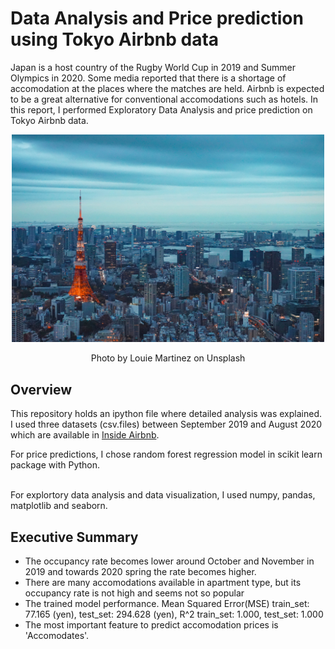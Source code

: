 # Data Analysis and Price prediction using Tokyo Airbnb data
Japan is a host country of the Rugby World Cup in 2019 and Summer Olympics in 2020. Some media reported that there is a shortage of accomodation at the places where the matches are held. Airbnb is expected to be a great alternative for conventional accomodations such as hotels. In this report, I performed Exploratory Data Analysis and price prediction on Tokyo Airbnb data.

<p align="center"><img src = "https://github.com/AsunaMasuda/Tokyo_Airbnb/blob/master/image_for_README.jpg" width=500></p>
<p align="center">Photo by Louie Martinez on Unsplash</p>

## Overview
This repository holds an ipython file where detailed analysis was explained. I used three datasets (csv.files) between September 2019 and August 2020 which are available in [Inside Airbnb](http://insideairbnb.com/get-the-data.html).

For price predictions, I chose random forest regression model in scikit learn package with Python.

<br>For explortory data analysis and data visualization, I used numpy, pandas, matplotlib and seaborn. 

## Executive Summary
- The occupancy rate becomes lower around October and November in 2019 and towards 2020 spring the rate becomes higher.
- There are many accomodations available in apartment type, but its occupancy rate is not high and seems not so popular
- The trained model performance.
  Mean Squared Error(MSE) train_set: 77.165 (yen), test_set: 294.628 (yen),  R^2 train_set: 1.000, test_set: 1.000 
- The most important feature to predict accomodation prices is 'Accomodates'.
